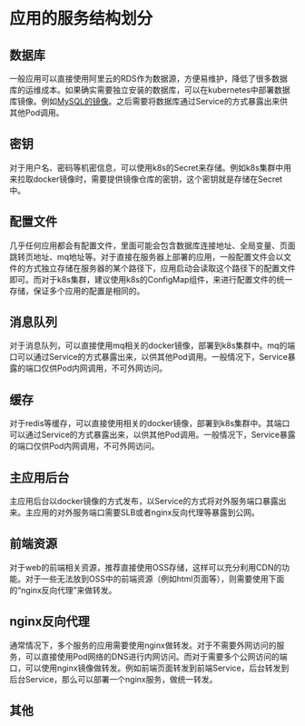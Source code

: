 # 应用的服务结构划分

## 数据库
一般应用可以直接使用阿里云的RDS作为数据源，方便易维护，降低了很多数据库的运维成本。如果确实需要独立安装的数据库，可以在kubernetes中部署数据库镜像。例如[MySQL的镜像](https://hub.docker.com/_/mysql/)。之后需要将数据库通过Service的方式暴露出来供其他Pod调用。

## 密钥
对于用户名、密码等机密信息，可以使用k8s的Secret来存储。例如k8s集群中用来拉取docker镜像时，需要提供镜像仓库的密钥，这个密钥就是存储在Secret中。

## 配置文件
几乎任何应用都会有配置文件，里面可能会包含数据库连接地址、全局变量、页面跳转页地址、mq地址等。对于直接在服务器上部署的应用，一般配置文件会以文件的方式独立存储在服务器的某个路径下，应用启动会读取这个路径下的配置文件即可。而对于k8s集群，建议使用k8s的ConfigMap组件，来进行配置文件的统一存储，保证多个应用的配置是相同的。

## 消息队列
对于消息队列，可以直接使用mq相关的docker镜像，部署到k8s集群中。mq的端口可以通过Service的方式暴露出来，以供其他Pod调用。一般情况下，Service暴露的端口仅供Pod内网调用，不可外网访问。

## 缓存
对于redis等缓存，可以直接使用相关的docker镜像，部署到k8s集群中。其端口可以通过Service的方式暴露出来，以供其他Pod调用。一般情况下，Service暴露的端口仅供Pod内网调用，不可外网访问。

## 主应用后台
主应用后台以docker镜像的方式发布，以Service的方式将对外服务端口暴露出来。主应用的对外服务端口需要SLB或者nginx反向代理等暴露到公网。

## 前端资源
对于web的前端相关资源，推荐直接使用OSS存储，这样可以充分利用CDN的功能。对于一些无法放到OSS中的前端资源（例如html页面等），则需要使用下面的“nginx反向代理”来做转发。

## nginx反向代理
通常情况下，多个服务的应用需要使用nginx做转发。对于不需要外网访问的服务，可以直接使用Pod网络的DNS进行内网访问。而对于需要多个公网访问的端口，可以使用nginx镜像做转发。例如前端页面转发到前端Service，后台转发到后台Service，那么可以部署一个nginx服务，做统一转发。

## 其他